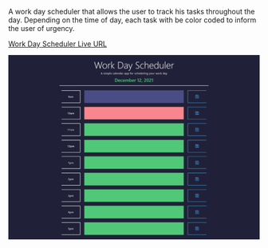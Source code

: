 A work day scheduler that allows the user to track his tasks throughout the day. Depending on the time of day, each task with be color coded to inform the user of urgency.

[Work Day Scheduler Live URL](https://tcrain96.github.io/Work-Day-Scheduler/)

![Work Day Scheduler Home Page](./assets/img/Full-Screenshot.png?raw=true "Home - Word Day Scheduler")

